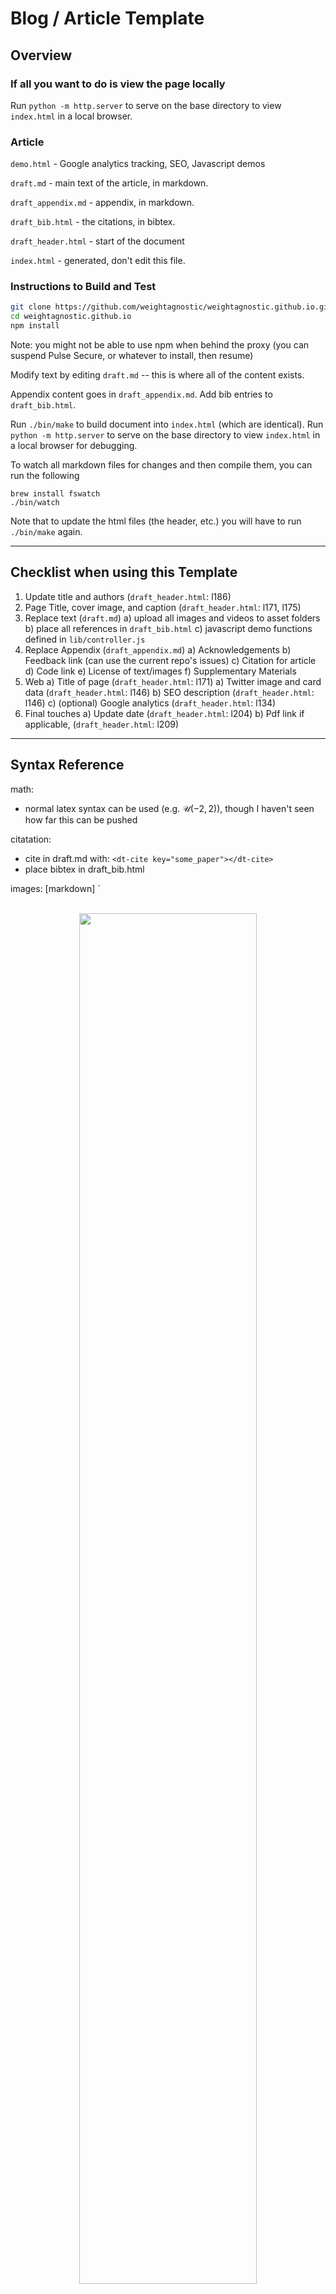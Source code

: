 # Blog / Article Template

## Overview

### If all you want to do is view the page locally

Run `python -m http.server` to serve on the base directory to view `index.html` in a local browser.

### Article

`demo.html` - Google analytics tracking, SEO, Javascript demos

`draft.md` - main text of the article, in markdown.

`draft_appendix.md` - appendix, in markdown.

`draft_bib.html` - the citations, in bibtex.

`draft_header.html` - start of the document

`index.html` - generated, don't edit this file.

### Instructions to Build and Test
```bash
git clone https://github.com/weightagnostic/weightagnostic.github.io.git
cd weightagnostic.github.io
npm install
```
Note: you might not be able to use npm when behind the proxy (you can suspend Pulse Secure, or whatever to install, then resume)

Modify text by editing `draft.md` -- this is where all of the content exists.

Appendix content goes in `draft_appendix.md`. Add bib entries to `draft_bib.html`.

Run `./bin/make` to build document into `index.html` (which are identical).
Run `python -m http.server` to serve on the base directory to view `index.html` in a local browser for debugging.

To watch all markdown files for changes and then compile them, you can run the following
```
brew install fswatch
./bin/watch
```
Note that to update the html files (the header, etc.) you will have to run `./bin/make` again.

--- 
## Checklist when using this Template

1) Update title and authors (`draft_header.html`: l186)
2) Page Title, cover image, and caption (`draft_header.html`: l171, l175)
3) Replace text (`draft.md`)
  a) upload all images and videos to asset folders 
  b) place all references in `draft_bib.html`
  c) javascript demo functions defined in `lib/controller.js`
4) Replace Appendix (`draft_appendix.md`)
  a) Acknowledgements 
  b) Feedback link (can use the current repo's issues)
  c) Citation for article
  d) Code link
  e) License of text/images
  f) Supplementary Materials
5) Web
  a) Title of page (`draft_header.html`: l171)
  a) Twitter image and card data (`draft_header.html`: l146)
  b) SEO description (`draft_header.html`: l146)
  c) (optional) Google analytics (`draft_header.html`: l134)
6) Final touches
  a) Update date (`draft_header.html`: l204)
  b) Pdf link if applicable, (`draft_header.html`: l209)

---
## Syntax Reference

math:
  * normal latex syntax can be used (e.g. $\mathcal{U}(-2,2)$), though I haven't seen how far this can be pushed

citatation: 
  * cite in draft.md with: `<dt-cite key="some_paper"></dt-cite>`
  * place bibtex in draft_bib.html

images: 
[markdown]
`
  <div style="text-align: center;">
    <br/>
    <img class="b-lazy" src="assets/img/MY_IMG.png" style="width: 75%;"/>
    <br/>
    <figcaption style="text-align: left;">
      <b>Title of figure</b>
      <br/>
      This is the caption of the figure.
    </figcaption>
  </div>
`
[end]

videos:
[markdown]
`
  <div style="text-align: center;">
    <video class="b-lazy" src="assets/mp4/MY_VID.mp4" type="video/mp4" autoplay muted playsinline loop style="width:50%;"></video>
    <br/>
    <figcaption style="text-align: left;">
      <b>Title of figure</b>
      <br/>
      This is the caption of the figure.
    </figcaption>
  </div>
`
[end]

javascript:
Live demos are in javascript, inserted in the draft.md file as divs.

[markdown]
`
  <div style="text-align: center;">
  <br/>
  <div id="MY_DEMO" class="unselectable" style="text-align: center;"></div>
  <br/>
  <figcaption style="color:#FF6C00;">Interactive Demo</figcaption>
  <figcaption style="text-align: left;">
    This is the caption for the interactive demo.
  </figcaption>
  </div>
`
[end]

With the javascript functions defined `lib/controller.js`, e.g.

[javascript]
`
var demo_0008_settings = {
  divName: 'MY_DEMO',
  smallMode: true,
  timeLimit: 1000,
  useFineTune: false,
  drawBar: true,
  showInstructions: false,
  hardMode: false,
  aVec: [1, 1, 1, 1, 1, 1, 6, 7, 7, 1],
  wKey: [ 9, 18, 19, 27, 36, 46, 49, 58, 69, 79, 89],
  weights: null,
  wBias: -0.25,
  displayTitle: true,
};
var MY_DEMO = new p5(cartpole_demo(MY_DEMO_settings), 'MY_DEMO');
`
[end]
